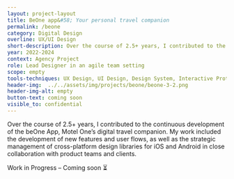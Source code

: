```yaml
---
layout: project-layout
title: BeOne app&#58; Your personal travel companion
permalink: /beone
category: Digital Design
overline: UX/UI Design
short-description: Over the course of 2.5+ years, I contributed to the continuous development of the beOne App, Motel One’s digital travel companion. My work included the development of new features and user flows, as well as the strategic management of cross-platform design libraries for iOS and Android in close collaboration with product teams and clients.
year: 2022-2024
context: Agency Project
role: Lead Designer in an agile team setting
scope: empty
tools-techniques: UX Design, UI Design, Design System, Interactive Prototyping, Microanimation
header-img:  ../../assets/img/projects/beone/beone-3-2.png
header-img-alt: empty
button-text: coming soon
visible_to: confidential
---
```




<div class="project-intro"> 
    <p class="body-large"> 
    Over the course of 2.5+ years, I contributed to the continuous development of the beOne App, Motel One’s digital travel companion. My work included the development of new features and user flows, as well as the strategic management of cross-platform design libraries for iOS and Android in close collaboration with product teams and clients.
    </p>
</div>

<div class="project-intro wip-disclaimer"> 
    <p class="body-large"> 
    Work in Progress – Coming soon ⏳
    </p>
</div>

